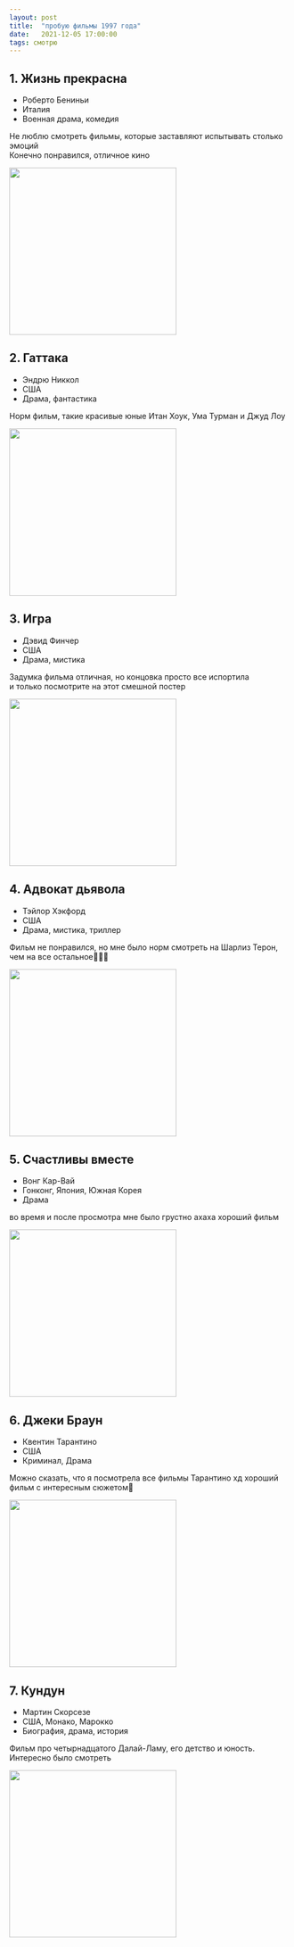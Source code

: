 ```yaml
---
layout: post
title:  "пробую фильмы 1997 года"
date:   2021-12-05 17:00:00
tags: смотрю
---
```


## 1. Жизнь прекрасна
- Роберто Бениньи
- Италия
- Военная драма, комедия

Не люблю смотреть фильмы, которые заставляют испытывать столько эмоций<br>
Конечно понравился, отличное кино

<a href="https://letterboxd.com/film/life-is-beautiful/" title="Перейти на страницу фильма в Letterboxd" target="_blank"><img src="https://a.ltrbxd.com/resized/sm/upload/cv/t6/4i/xu/f7DImXDebOs148U4uPjI61iDvaK-0-230-0-345-crop.jpg?k=ffc60b0ad8" width="300"></a>

## 2. Гаттака
- Эндрю Никкол
- США
- Драма, фантастика

Норм фильм, такие красивые юные Итан Хоук, Ума Турман и Джуд Лоу

<a href="https://letterboxd.com/film/gattaca/" title="Перейти на страницу фильма в Letterboxd" target="_blank"><img src="https://a.ltrbxd.com/resized/film-poster/5/1/3/7/0/51370-gattaca-0-230-0-345-crop.jpg?k=031312b67a" width="300"></a>

## 3. Игра
- Дэвид Финчер
- США
- Драма, мистика

Задумка фильма отличная, но концовка просто все испортила<br>
и только посмотрите на этот смешной постер

<a href="https://letterboxd.com/film/the-game/" title="Перейти на страницу фильма в Letterboxd" target="_blank"><img src="https://a.ltrbxd.com/resized/sm/upload/p4/tj/oj/ph/4b7QXyDJsDFXrwVHUNlrmezCZJC-0-230-0-345-crop.jpg?k=4b4fc5f224" width="300"></a>

## 4. Адвокат дьявола
- Тэйлор Хэкфорд
- США
- Драма, мистика, триллер

Фильм не понравился, но мне было норм смотреть на Шарлиз Терон, чем на все остальное🤷🏻‍♀️

<a href="https://letterboxd.com/film/the-devils-advocate/" title="Перейти на страницу фильма в Letterboxd" target="_blank"><img src="https://a.ltrbxd.com/resized/sm/upload/ot/oc/lo/in/uG7JARMJSwPzA861zfSogAZticR-0-230-0-345-crop.jpg?k=22ff6ebf96" width="300"></a>

## 5. Счастливы вместе
- Вонг Кар-Вай
- Гонконг, Япония, Южная Корея
- Драма

во время и после просмотра мне было грустно ахаха хороший фильм

<a href="https://letterboxd.com/film/happy-together-1997/" title="Перейти на страницу фильма в Letterboxd" target="_blank"><img src="https://a.ltrbxd.com/resized/sm/upload/4w/sy/nq/o5/qrpUybe97xNRYk63TryiwbItoAV-0-230-0-345-crop.jpg?k=4ad571ced2" width="300"></a>

## 6. Джеки Браун
- Квентин Тарантино
- США
- Криминал, Драма

Можно сказать, что я посмотрела все фильмы Тарантино хд хороший фильм с интересным сюжетом🌝

<a href="https://letterboxd.com/film/jackie-brown/" title="Перейти на страницу фильма в Letterboxd" target="_blank"><img src="https://a.ltrbxd.com/resized/sm/upload/08/3j/am/rx/4XVPYOdMAizdNMSwS0SK3fPJcvR-0-230-0-345-crop.jpg?k=4fca416d5b" width="300"></a>

## 7. Кундун
- Мартин Скорсезе
- США, Монако, Марокко
- Биография, драма, история

Фильм про четырнадцатого Далай-Ламу, его детство и юность. Интересно было смотреть

<a href="https://letterboxd.com/film/kundun/" title="Перейти на страницу фильма в Letterboxd" target="_blank"><img src="https://a.ltrbxd.com/resized/sm/upload/gl/8r/gx/jb/tQOMq9k0jEm4bUXR5CPJSju7Vky-0-230-0-345-crop.jpg?k=d59dd56ed4" width="300"></a>
